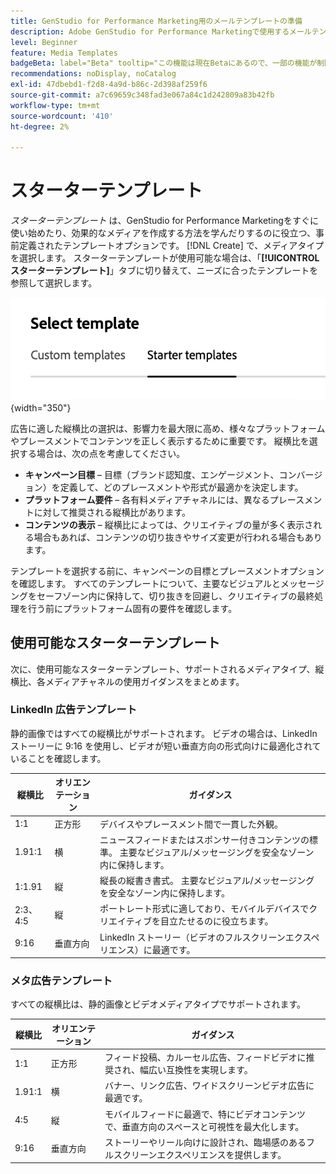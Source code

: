```yaml
---
title: GenStudio for Performance Marketing用のメールテンプレートの準備
description: Adobe GenStudio for Performance Marketingで使用するメールテンプレートを準備する方法について説明します。
level: Beginner
feature: Media Templates
badgeBeta: label="Beta" tooltip="この機能は現在Betaにあるので、一部の機能が制限されるか、変更される可能性があります。"
recommendations: noDisplay, noCatalog
exl-id: 47dbebd1-f2d8-4a9d-b86c-2d398af259f6
source-git-commit: a7c69659c348fad3e067a84c1d242809a83b42fb
workflow-type: tm+mt
source-wordcount: '410'
ht-degree: 2%

---
```


# スターターテンプレート

_スターターテンプレート_ は、GenStudio for Performance Marketingをすぐに使い始めたり、効果的なメディアを作成する方法を学んだりするのに役立つ、事前定義されたテンプレートオプションです。 [!DNL Create] で、メディアタイプを選択します。 スターターテンプレートが使用可能な場合は、「**[!UICONTROL スターターテンプレート]**」タブに切り替えて、ニーズに合ったテンプレートを参照して選択します。

![ 「スターターテンプレート」タブ ](/help/assets/starter-templates.png " 「テンプレート」タブを選択 "){width="350"}

広告に適した縦横比の選択は、影響力を最大限に高め、様々なプラットフォームやプレースメントでコンテンツを正しく表示するために重要です。 縦横比を選択する場合は、次の点を考慮してください。

- **キャンペーン目標** – 目標（ブランド認知度、エンゲージメント、コンバージョン）を定義して、どのプレースメントや形式が最適かを決定します。
- **プラットフォーム要件** – 各有料メディアチャネルには、異なるプレースメントに対して推奨される縦横比があります。
- **コンテンツの表示** – 縦横比によっては、クリエイティブの量が多く表示される場合もあれば、コンテンツの切り抜きやサイズ変更が行われる場合もあります。

テンプレートを選択する前に、キャンペーンの目標とプレースメントオプションを確認します。 すべてのテンプレートについて、主要なビジュアルとメッセージングをセーフゾーン内に保持して、切り抜きを回避し、クリエイティブの最終処理を行う前にプラットフォーム固有の要件を確認します。

## 使用可能なスターターテンプレート

次に、使用可能なスターターテンプレート、サポートされるメディアタイプ、縦横比、各メディアチャネルの使用ガイダンスをまとめます。

### LinkedIn 広告テンプレート

静的画像ではすべての縦横比がサポートされます。 ビデオの場合は、LinkedIn ストーリーに 9:16 を使用し、ビデオが短い垂直方向の形式向けに最適化されていることを確認します。

| 縦横比 | オリエンテーション | ガイダンス |
|--------------|--------------|------------------------------------------------------------------------------------------------|
| 1:1 | 正方形 | デバイスやプレースメント間で一貫した外観。 |
| 1.91:1 | 横 | ニュースフィードまたはスポンサー付きコンテンツの標準。 主要なビジュアル/メッセージングを安全なゾーン内に保持します。 |
| 1:1.91 | 縦 | 縦長の縦書き書式。 主要なビジュアル/メッセージングを安全なゾーン内に保持します。 |
| 2:3、4:5 | 縦 | ポートレート形式に適しており、モバイルデバイスでクリエイティブを目立たせるのに役立ちます。 |
| 9:16 | 垂直方向 | LinkedIn ストーリー（ビデオのフルスクリーンエクスペリエンス）に最適です。 |

### メタ広告テンプレート

すべての縦横比は、静的画像とビデオメディアタイプでサポートされます。

| 縦横比 | オリエンテーション | ガイダンス |
|--------------|--------------|------------------------------------------------------------------------------------------------|
| 1:1 | 正方形 | フィード投稿、カルーセル広告、フィードビデオに推奨され、幅広い互換性を実現します。 |
| 1.91:1 | 横 | バナー、リンク広告、ワイドスクリーンビデオ広告に最適です。 |
| 4:5 | 縦 | モバイルフィードに最適で、特にビデオコンテンツで、垂直方向のスペースと可視性を最大化します。 |
| 9:16 | 垂直方向 | ストーリーやリール向けに設計され、臨場感のあるフルスクリーンエクスペリエンスを提供します。 |
